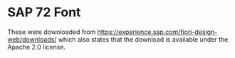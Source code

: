 # SAP 72 Font

These were downloaded from https://experience.sap.com/fiori-design-web/downloads/ which
also states that the download is available under the Apache 2.0 license.

